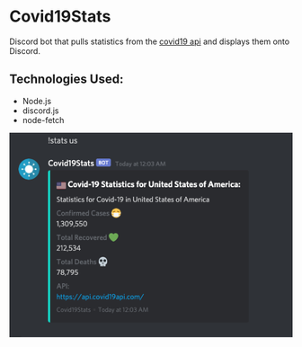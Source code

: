 # Covid19Stats

Discord bot that pulls statistics from the [covid19 api](https://covid19api.com/) and displays them onto Discord. 


## Technologies Used:

 - Node.js
 - discord.js
 - node-fetch

![](demo.png)

